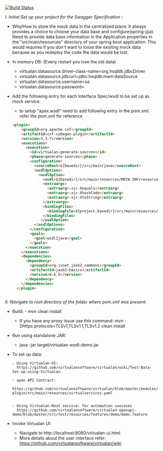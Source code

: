 [![Build Status](https://travis-ci.com/virtualansoftware/virtualan-wsdl-demo.svg?branch=master)](https://travis-ci.com/virtualansoftware/virtualan-wsdl-demo)


*I. Initial Set up your project for the Swagger Specification* :

- Why/How to store the mock data in the centralized place:
	It always provides a choice to choose your data base and configure(spring-jpa). Need to provide data base information in the Application.properties in the "src/main/resources" directory of your spring boot application: This would requires if you don't want to loose the existing mock data because as you redeploy the code the data would be lost.

- In memory DB: (Eveny restart you lose the old data)
	
	- virtualan.datasource.driver-class-name=org.hsqldb.jdbcDriver
	- virtualan.datasource.jdbcurl=jdbc:hsqldb:mem:dataSource
	- virtualan.datasource.username=sa
	- virtualan.datasource.password=
     
- Add the following entry for each Interface Spec/wsdl  to be set up as mock service:
	- to setup  "apex.wsdl" need to add following entry in the pom.xml. refer the pom.xml for reference
	
	```html
	<plugin>
        <groupId>org.apache.cxf</groupId>
        <artifactId>cxf-codegen-plugin</artifactId>
        <version>3.3.7</version>
        <executions>
          <execution>
            <id>virtualan-generate-sources</id>
            <phase>generate-sources</phase>
            <configuration>
              <sourceRoot>${basedir}/src/main/java</sourceRoot>
              <wsdlOptions>
                <wsdlOption>
                  <wsdl>${basedir}/src/main/resources/META-INF/resources/wsdl/Hello/helloworld.wsdl</wsdl>
                  <extraargs>
                    <extraarg>-xjc-Xequals</extraarg>
                    <extraarg>-xjc-XhashCode</extraarg>
                    <extraarg>-xjc-XtoString</extraarg>
                  </extraargs>
                  <bindingFiles>
                    <bindingFile>${project.basedir}/src/main/resources/xjb/bindings.xjb</bindingFile>
                  </bindingFiles>
                 </wsdlOption>
              </wsdlOptions>
            </configuration>
            <goals>
              <goal>wsdl2java</goal>
            </goals>
          </execution>
        </executions>
        <dependencies>
          <dependency>
            <groupId>org.jvnet.jaxb2_commons</groupId>
            <artifactId>jaxb2-basics</artifactId>
            <version>0.6.5</version>
          </dependency>
        </dependencies>
      </plugin>
      
	```

*II. Navigate to root directory of the folder where pom.xml was present*:

- Build:
         - mvn clean install  
	 
	 - If you have any proxy issue use this command:  mvn -Dhttps.protocols=TLSv1,TLSv1.1,TLSv1.2 clean install 
                  
- Run using standalone JAR:
	
	- java -jar target/virtualan-wsdl-demo.jar         

- To set up  data:
      
      - Using Virtualan-UI:       
      	https://github.com/virtualansoftware/virtualan/wiki/Test-Data-Set-up-using-Virtualan
      
      - open API Contract: 
        https://github.com/virtualansoftware/virtualan/blob/master/modules/virtualan-plugin/src/main/resources/virtualservices.yaml
	
    
      - Using Virtualan-Rest service: for automation usecases
        https://github.com/virtualansoftware/virtualan-openapi-demo/blob/master/src/test/resources/features/demo/demo.feature
	
	
- Invoke Virtualan UI:  			
	- Navigate to http://localhost:8080/virtualan-ui.html 
	- More details about the user interface refer: https://github.com/virtualansoftware/virtualan/wiki 
